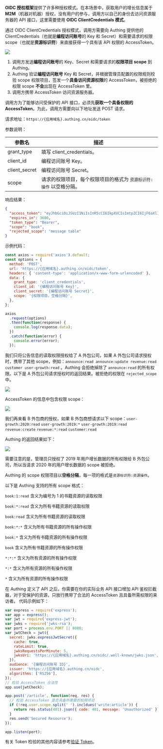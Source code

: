 <IntegrationDetailCard title="获取具备权限的 AccessToken">

**OIDC 授权框架**提供了许多种授权模式。在本场景中，获取用户的增长信息属于 **M2M**（机器对机器）授权，没有用户的参与，调用方以自己的身份去访问资源服务器的 API 接口，这里需要使用 **OIDC ClientCredentials 模式**。

通过 OIDC ClientCredentials 授权模式，调用方需要向 Authing 提供他的 ClientCredentials（也就是**编程访问账号**的 Key 和 Secret）和需要请求的权限 scope（也就是**资源标识符**）来直接获得一个具有该 API 权限的 AccessToken。

![](~@imagesZhCn/guides/authorization/m2m-flow.png)

1. 调用方发送**编程访问账号**的 Key、Secret 和需要请求的**权限项目 scope** 到 Authing。
2. Authing 验证**编程访问账号** Key 和 Secret，并根据管理员配置的权限规则校验 scope 权限项目，签发一个**具备访问资源权限**的 AccessToken，被拒绝的权限 scope **不会**出现在 AccessToken 里。
3. 调用方携带 AccessToken 访问资源服务器。

调用方为了能够访问受保护的 API 接口，必须先**获取一个具备权限的 AccessToken**。为此，调用方需要向以下地址发送 POST 请求。

请求地址：`https://{应用域名}.authing.cn/oidc/token`

参数说明：

| 参数名        | 描述                                                                |
| ------------- | ------------------------------------------------------------------- |
| grant_type    | 填写 client_credentials。                                           |
| client_id     | 编程访问账号 Key。                                                  |
| client_secret | 编程访问账号 Secret。                                               |
| scope         | 请求的权限项目，每个权限项目的格式为 `资源标识符:操作` 以空格分隔。 |

响应结果：

```json
{
  "access_token": "eyJhbGciOiJSUzI1NiIsInR5cCI6IkpXVCIsImtpZCI6IjF6aXlIVG15M184MDRDOU1jUENHVERmYWJCNThBNENlZG9Wa3VweXdVeU0ifQ.eyJqdGkiOiJ2S1ZGV3FKemltTm5MSTlYZy0zam0iLCJpYXQiOjE2MTI1MDA2OTgsImV4cCI6MTYxMjUwNDI5OCwic2NvcGUiOiJib29rIiwiaXNzIjoiaHR0cHM6Ly9zdGVhbS10YWxrLmF1dGhpbmcuY24vb2lkYyIsImF1ZCI6IjYwMWJmMzVhY2E1ZDM4NzVjNDY3NDgyYyIsImF6cCI6IjYwMTkzYzYxMGY5MTE3ZTdjYjA0OTE1OSJ9.DS0l6zdlr_bGLqmDQRxvHUL4fmyLS5je6bqUCSSo06OIWSfcDZMZAqH5aYXP7Hzm4SiT6sfOCP_IiPSOxJPgFPYAmQTPSvJ5e6zs9jNeZyep_O6NWjlOGbDirskZE1pSZO_16ceiFr3jprSp13ff6O6Fa9YkY-8b_L3ouDqKhtb_4051pWZif-VzgXSkmvflTmqauJul9b5PzaeGWL-PKOrHrUiHjJwf9wqtR-3C8voFmi9pmxrUJYGSJoxwcxxSEceUY3d9oJU3v7e6FOnT_EMxfQCrAgzXR21bOitsAutOVXg1N9H0QJiNBESorCcj6yi1fVePTeDI5nY6xj9oDw",
  "expires_in": 3600,
  "token_type": "Bearer",
  "scope": "book",
  "rejected_scope": "message table"
}
```

示例代码：

```js
const axios = require('axios').default;
const options = {
  method: 'POST',
  url: 'https://{应用域名}.authing.cn/oidc/token',
  headers: { 'content-type': 'application/x-www-form-urlencoded' },
  data: {
    grant_type: 'client_credentials',
    client_id: '{编程访问账号 Key}',
    client_secret: '{编程访问账号 Secret}',
    scope: '{权限项目，空格分隔}',
  },
};

axios
  .request(options)
  .then(function(response) {
    console.log(response.data);
  })
  .catch(function(error) {
    console.error(error);
  });
```

我们只将公告信息的读取权限授权给了 A 外包公司，如果 A 外包公司请求授权时，携带了其他 scope，例如：`announce:read announce:update revenue:read customer user-growth:read` 。Authing 会拒绝掉除了 `announce:read` 的所有权限。以下是 A 外包公司请求授权时的返回结果。被拒绝的权限在 `rejected_scope` 中。

![](~@imagesZhCn/guides/authorization/client-credentials-result.png)

AccessToken 的信息中包含权限 scope：

![](~@imagesZhCn/guides/authorization/client-credentials-token.png)

我们再来看 B 外包商的授权，如果 B 外包商想请求以下 scope：`user-growth:2020:read` `user-growth:2019:*` `user-growth:2019:read` `revenue:create` `revenue:*:read` `customer:read`

Authing 的返回结果如下：

![](~@imagesZhCn/guides/authorization/client-credentials-result-2.png)

需要注意的是，管理员只授权了 2019 年用户增长数据的所有权限给 B 外包公司，所以当请求 2020 年的用户增长数据的 scope 被拒绝。

</IntegrationDetailCard>

<IntegrationDetailCard title="Scope 权限项目规范">

Authing 的 scope 权限项目以**空格分隔**，每一项的格式是`资源标识符:资源操作`。

以下是 Authing 支持的所有 scope 格式：

`book:1:read` 含义为编号为 1 的书籍资源的读取权限

`book:*:read` 含义为所有书籍资源的读取权限

`book:read` 含义为所有书籍资源的读取权限

`book:*:*` 含义为所有书籍资源的所有操作权限

`book:*` 含义为所有书籍资源的所有操作权限

`book` 含义为所有书籍资源的所有操作权限

`*:*:*` 含义为所有资源的所有操作权限

`*:*` 含义为所有资源的所有操作权限

`*` 含义为所有资源的所有操作权限

</IntegrationDetailCard>

<IntegrationDetailCard title="添加 API 鉴权拦截器">

在 Authing 定义了 API 之后，你需要在你的实际业务 API 接口增加 API 鉴权拦截器，对于受保护的资源，只放行携带了合法的 AccessToken 且具备所需权限的来访者。
代码示例如下：

```javascript
var express = require('express');
var app = express();
var jwt = require('express-jwt');
var jwks = require('jwks-rsa');
var port = process.env.PORT || 8080;
var jwtCheck = jwt({
  secret: jwks.expressJwtSecret({
    cache: true,
    rateLimit: true,
    jwksRequestsPerMinute: 5,
    jwksUri: 'https://{应用域名}.authing.cn/oidc/.well-known/jwks.json',
  }),
  audience: '{编程访问账号 ID}',
  issuer: 'https://{应用域名}.authing.cn/oidc',
  algorithms: ['RS256'],
});
// 检验 AccessToken 合法性
app.use(jwtCheck);

app.post('/article', function(req, res) {
  // 检验 AccessToken 是否具备所需要的权限项目
  if (!req.user.scope.split(' ').incldues('write:article')) {
    return res.status(401).json({ code: 401, message: 'Unauthorized' });
  }
  res.send('Secured Resource');
});

app.listen(port);
```

有关 Token 检验的其他内容请参考[验证 Token](../../advanced/verify-jwt-token.md)。

</IntegrationDetailCard>
